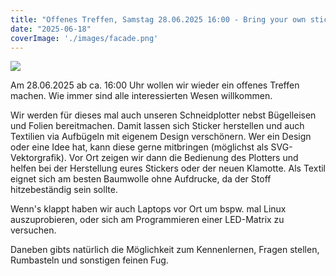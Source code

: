 ```yaml
---
title: "Offenes Treffen, Samstag 28.06.2025 16:00 - Bring your own sticker design"
date: "2025-06-18"
coverImage: './images/facade.png'
---
```


![](../images/facade.png)

Am 28.06.2025 ab ca. 16:00 Uhr wollen wir wieder ein offenes Treffen machen. 
Wie immer sind alle interessierten Wesen willkommen.  

Wir werden für dieses mal auch unseren Schneidplotter nebst Bügelleisen und Folien bereitmachen. 
Damit lassen sich Sticker herstellen und auch Textilien via Aufbügeln mit eigenem Design verschönern.
Wer ein Design oder eine Idee hat, kann diese gerne mitbringen (möglichst als SVG-Vektorgrafik). 
Vor Ort zeigen wir dann die Bedienung des Plotters und helfen bei der Herstellung eures Stickers oder der neuen Klamotte. 
Als Textil eignet sich am besten Baumwolle ohne Aufdrucke, da der Stoff hitzebeständig sein sollte.

Wenn's klappt haben wir auch Laptops vor Ort um bspw. mal Linux auszuprobieren, oder sich am Programmieren einer LED-Matrix zu versuchen. 

Daneben gibts natürlich die Möglichkeit zum Kennenlernen, Fragen stellen, Rumbasteln und sonstigen feinen Fug. 
